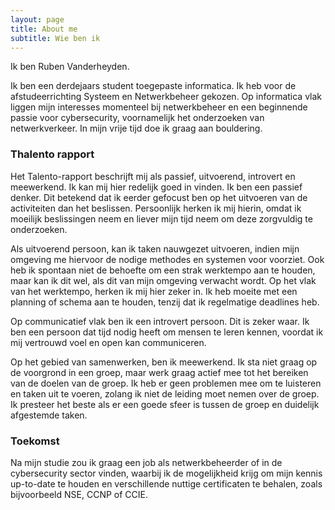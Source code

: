 ```yaml
---
layout: page
title: About me
subtitle: Wie ben ik
---
```


Ik ben Ruben Vanderheyden. 

Ik ben een derdejaars student toegepaste informatica. Ik heb voor de afstudeerrichting Systeem en Netwerkbeheer gekozen. Op informatica vlak liggen mijn interesses momenteel bij netwerkbeheer en een beginnende passie voor cybersecurity, voornamelijk het onderzoeken van netwerkverkeer. In mijn vrije tijd doe ik graag aan bouldering.

### Thalento rapport
Het Talento-rapport beschrijft mij als passief, uitvoerend, introvert en meewerkend. Ik kan mij hier redelijk goed in vinden.
Ik ben een passief denker. Dit betekend dat ik eerder gefocust ben op het uitvoeren van de activiteiten dan het beslissen. Persoonlijk herken ik mij hierin, omdat ik moeilijk beslissingen neem en liever mijn tijd neem om deze zorgvuldig te onderzoeken.

Als uitvoerend persoon, kan ik taken nauwgezet uitvoeren, indien mijn omgeving me hiervoor de nodige methodes en systemen voor voorziet. Ook heb ik spontaan niet de behoefte om een strak werktempo aan te houden, maar kan ik dit wel, als dit van mijn omgeving verwacht wordt. Op het vlak van het werktempo, herken ik mij hier zeker in. Ik heb moeite met een planning of schema aan te houden, tenzij dat ik regelmatige deadlines heb.

Op communicatief vlak ben ik een introvert persoon. Dit is zeker waar. Ik ben een persoon dat tijd nodig heeft om mensen te leren kennen, voordat ik mij vertrouwd voel en open kan communiceren. 

Op het gebied van samenwerken, ben ik meewerkend. Ik sta niet graag op de voorgrond in een groep, maar werk graag actief mee tot het bereiken van de doelen van de groep. Ik heb er geen problemen mee om te luisteren en taken uit te voeren, zolang ik niet de leiding moet nemen over de groep. Ik presteer het beste als er een goede sfeer is tussen de groep en duidelijk afgestemde taken.

### Toekomst
Na mijn studie zou ik graag een job als netwerkbeheerder of in de cybersecurity sector vinden, waarbij ik de mogelijkheid krijg om mijn kennis up-to-date te houden en verschillende nuttige certificaten te behalen, zoals bijvoorbeeld NSE, CCNP of CCIE.


